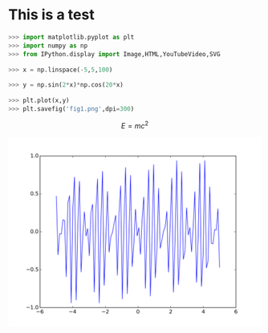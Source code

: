 # This is a test

```python
>>> import matplotlib.pyplot as plt
>>> import numpy as np
>>> from IPython.display import Image,HTML,YouTubeVideo,SVG
```

```python
>>> x = np.linspace(-5,5,100)
```

```python
>>> y = np.sin(2*x)*np.cos(20*x)
```

```python
>>> plt.plot(x,y)
>>> plt.savefig('fig1.png',dpi=300)
```

$$E=m c^{2}$$

![Ma figure: This is a nice figure](fig1.png)

